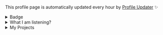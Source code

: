 This profile page is automatically updated every hour by [Profile Updater](https://github.com/narze/profile-updater) ✨

<details>
<summary>Badge</summary>
<img src="https://github-profile-trophy.vercel.app/?username=tinvv&theme=discord&column=8)" />
</details>
<details>
<summary>What I am listening?</summary>
  
[![img](https://spotify-github-profile.vercel.app/api/view?uid=0ysdo113nkd8khvn2kn7al2s5&cover_image=true&theme=default)](https://spotify-github-profile.vercel.app/api/view.svg?uid=0ysdo113nkd8khvn2kn7al2s5&redirect=true)
  
</details>

<details>
<summary>
My Projects
</summary>
  
<!--%%% PROFILE UPDATER (Tin-Tinnaphat/profile-updater) : START %%%-->
## Active projects

* [Headache Dictionary](https://github.com/Tin-Tinnaphat/AnyDictionary)
* [Discord.js-v13-bot-starter](https://github.com/Tin-Tinnaphat/Discord.js-v13-bot-starter)
* [Cocoffee](https://github.com/Tin-Tinnaphat/Goshawk)
* [มุกแป๊ก ๆ](https://github.com/Tin-Tinnaphat/MukPakPak)
* [Nohello-th](https://github.com/Tin-Tinnaphat/nohello-th)
* [The Earth Collection](https://github.com/Tin-Tinnaphat/Record-of-the-Earth)
* [Web](https://github.com/Tin-Tinnaphat/web)

## Past projects

* [Tuu vs Thanathorn](https://github.com/Tin-Tinnaphat/earn-vs-jeab)
* [youShould](https://github.com/Tin-Tinnaphat/shouldYou)
* [Solar System](https://github.com/Tin-Tinnaphat/THREE.js-solar-system) ([1 Issues](https://github.com/Tin-Tinnaphat/THREE.js-solar-system/issues))
* [ฟังเพลงไรดี](https://github.com/Tin-Tinnaphat/What-Should-I-Listen)

## Package modules

- [Jsoptionpane](https://github.com/Tin-Tinnaphat/JSOptionPane)
</details>

<!--%%% PROFILE UPDATER (Tin-Tinnaphat/profile-updater) : END %%%-->
